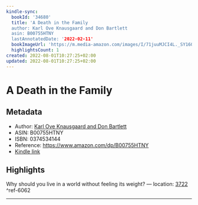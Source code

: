 ```yaml
---
kindle-sync:
  bookId: '34680'
  title: 'A Death in the Family
  author: Karl Ove Knausgaard and Don Bartlett
  asin: B00755HTNY
  lastAnnotatedDate: '2022-02-11'
  bookImageUrl: 'https://m.media-amazon.com/images/I/71juuMJCI4L._SY160.jpg'
  highlightsCount: 1
created: 2022-08-01T10:27:25+02:00
updated: 2022-08-01T10:27:25+02:00
---
```

# A Death in the Family
## Metadata
* Author: [Karl Ove Knausgaard and Don Bartlett](https://www.amazon.com/Karl-Ove-Knausgaard/e/B00NS0C37C/ref=dp_byline_cont_ebooks_1)
* ASIN: B00755HTNY
* ISBN: 0374534144
* Reference: https://www.amazon.com/dp/B00755HTNY
* [Kindle link](kindle://book?action=open&asin=B00755HTNY)

## Highlights
Why should you live in a world without feeling its weight? — location: [3722](kindle://book?action=open&asin=B00755HTNY&location=3722) ^ref-6062

---
